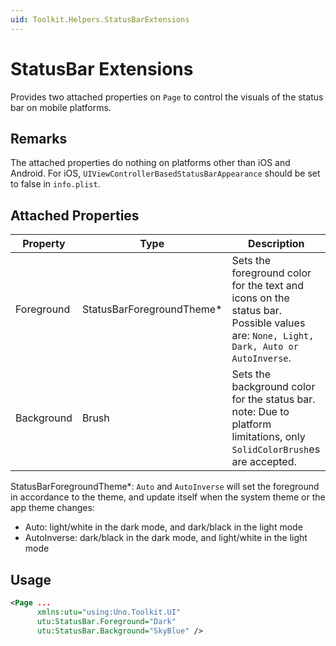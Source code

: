 ```yaml
---
uid: Toolkit.Helpers.StatusBarExtensions
---
```


# StatusBar Extensions

Provides two attached properties on `Page` to control the visuals of the status bar on mobile platforms.

## Remarks

The attached properties do nothing on platforms other than iOS and Android.
For iOS, `UIViewControllerBasedStatusBarAppearance` should be set to false in `info.plist`.

## Attached Properties

Property|Type|Description
-|-|-
Foreground|StatusBarForegroundTheme\*|Sets the foreground color for the text and icons on the status bar. Possible values are: `None, Light, Dark, Auto or AutoInverse`.
Background|Brush|Sets the background color for the status bar. <br/> note: Due to platform limitations, only `SolidColorBrush`es are accepted.

StatusBarForegroundTheme\*: `Auto` and `AutoInverse` will set the foreground in accordance to the theme, and update itself when the system theme or the app theme changes:

- Auto: light/white in the dark mode, and dark/black in the light mode
- AutoInverse: dark/black in the dark mode, and light/white in the light mode

## Usage

```xml
<Page ...
      xmlns:utu="using:Uno.Toolkit.UI"
      utu:StatusBar.Foreground="Dark"
      utu:StatusBar.Background="SkyBlue" />
```
